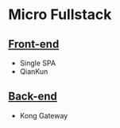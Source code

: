 # Micro Fullstack

## [Front-end](./client/README.md)

* Single SPA
* QianKun

## [Back-end](./server/README.md)

* Kong Gateway
